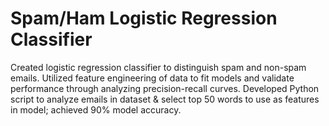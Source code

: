 # Spam/Ham Logistic Regression Classifier
 
Created logistic regression classifier to distinguish spam and non-spam emails. Utilized feature engineering of data to fit models and validate performance through analyzing precision-recall curves. Developed Python script to analyze emails in dataset & select top 50 words to use as features in model; achieved 90% model accuracy.

